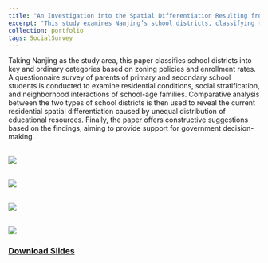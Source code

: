 ```yaml
---
title: "An Investigation into the Spatial Differentiation Resulting from School District Division in Nanjing"
excerpt: "This study examines Nanjing’s school districts, classifying them into key and ordinary types based on zoning policies and enrollment rates. A parent survey reveals how unequal educational resources drive differences in housing conditions, social status, and neighborhood interactions. The findings highlight residential spatial differentiation and provide policy suggestions for more balanced development.<br/><img src='https://ZhuCY-99.github.io/academicpage/images/port4Fig0.jpg'>"
collection: portfolio
tags: SocialSurvey
---
```


Taking Nanjing as the study area, this paper classifies school districts into key and ordinary categories based on zoning policies and enrollment rates. A questionnaire survey of parents of primary and secondary school students is conducted to examine residential conditions, social stratification, and neighborhood interactions of school-age families. Comparative analysis between the two types of school districts is then used to reveal the current residential spatial differentiation caused by unequal distribution of educational resources. Finally, the paper offers constructive suggestions based on the findings, aiming to provide support for government decision-making.

<br/><img src='https://ZhuCY-99.github.io/academicpage/images/port4Fig1.jpg'>

<br/><img src='https://ZhuCY-99.github.io/academicpage/images/port4Fig2.jpg'>

<br/><img src='https://ZhuCY-99.github.io/academicpage/images/port4Fig3.jpg'>

<br/><img src='https://ZhuCY-99.github.io/academicpage/images/port4Fig4.jpg'>

### [Download Slides](https://ZhuCY-99.github.io/academicpage/files/port4PDF.pdf)
